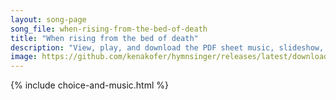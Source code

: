 ```yaml
---
layout: song-page
song_file: when-rising-from-the-bed-of-death
title: "When rising from the bed of death"
description: "View, play, and download the PDF sheet music, slideshow, and audio. Lyrics: When, rising from the bed of death, o’erwhelmed with guilt and fear, I view my Maker face to face, O how shall I appear? If yet, while pardon may be f... english christian 4part chords"
image: https://github.com/kenakofer/hymnsinger/releases/latest/download/when-rising-from-the-bed-of-death-trad.png
---
```


{% include choice-and-music.html %}